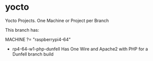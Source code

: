 # yocto
Yocto Projects. One Machine or Project per Branch

This branch has:

MACHINE ?= "raspberrypi4-64"

- rp4-64-w1-php-dunfell Has One Wire and Apache2 with PHP for a Dunfell branch build
  
